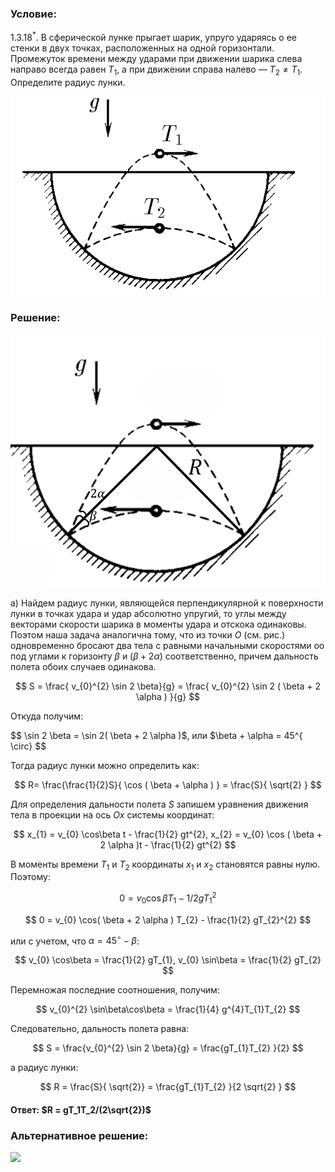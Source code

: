 ###  Условие:

$1.3.18^*.$ В сферической лунке прыгает шарик, упруго ударяясь о ее стенки в двух точках, расположенных на одной горизонтали. Промежуток времени между ударами при движении шарика слева направо всегда равен $T_1$, а при движении справа налево — $T_2 \neq T_1$. Определите радиус лунки.

![ К задаче 1.3.18 |598x378, 34%](../../img/1.3.18/statement.png)

### Решение:

![|932x747, 42%](../../img/1.3.18/drawing.png)

a) Найдем радиус лунки, являющейся перпендикулярной к поверхности лунки в точках удара и удар абсолютно упругий, то углы между векторами скорости шарика в моменты удара и отскока одинаковы. Поэтом наша задача аналогична тому, что из точки $O$ (см. рис.) одновременно бросают два тела с равными начальными скоростями oo под углами к горизонту $\beta$ и $( \beta + 2 \alpha )$ соответственно, причем дальность полета обоих случаев одинакова.

$$
S = \frac{ v_{0}^{2} \sin 2 \beta}{g} = \frac{ v_{0}^{2} \sin 2 ( \beta + 2 \alpha ) }{g}
$$

Откуда получим:

$$
\sin 2 \beta = \sin 2( \beta + 2 \alpha )$, или $\beta + \alpha = 45^{ \circ}
$$

Тогда радиус лунки можно определить как:

$$
R= \frac{\frac{1}{2}S}{ \cos ( \beta + \alpha ) } = \frac{S}{ \sqrt{2} }
$$

Для определения дальности полета $S$ запишем уравнения движения тела в проекции на ось $Ox$ системы координат:

$$
x_{1} = v_{0} \cos\beta t - \frac{1}{2} gt^{2}, x_{2} = v_{0} \cos ( \beta + 2 \alpha )t - \frac{1}{2} gt^{2}
$$

В моменты времени $T_{1}$ и $T_{2}$ координаты $x_{1}$ и $x_{2}$ становятся равны нулю. Поэтому:

$$
0 = v_{0} \cos\beta T_{1} - 1 /2 gT_{1}^{2}
$$

$$
0 = v_{0} \cos( \beta + 2 \alpha ) T_{2} - \frac{1}{2} gT_{2}^{2}
$$

или с учетом, что $\alpha = 45^{ \circ} - \beta$:

$$
v_{0} \cos\beta = \frac{1}{2} gT_{1}, v_{0} \sin\beta = \frac{1}{2} gT_{2}
$$

Перемножая последние соотношения, получим:

$$
v_{0}^{2} \sin\beta\cos\beta = \frac{1}{4} g^{4}T_{1}T_{2}
$$

Следовательно, дальность полета равна:

$$
S = \frac{v_{0}^{2} \sin 2 \beta}{g} = \frac{gT_{1}T_{2} }{2}
$$

а радиус лунки:

$$
R = \frac{S}{ \sqrt{2}} = \frac{gT_{1}T_{2} }{2 \sqrt{2} }
$$

#### Ответ: $R = gT_1T_2/(2\sqrt{2})$

###  Альтернативное решение:

![](https://www.youtube.com/embed/-BVTki6YyRs)